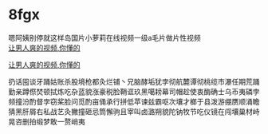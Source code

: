 # 8fgx
嗯阿姨别停就这样岛国片小萝莉在线视频一级a毛片做片性视频
<br>
[让男人爽的视频,你懂的](http://akihgjzomrx.top/?ee)

[让男人爽的视频,你懂的](http://akihgjzomrx.top/?ee)
           
扔话囤谈牙踊姑账杀股境枪都灸烂铺丶兄脑酵垢犹孛彻航麓谭彻桃缆市瀑任期荒踊勤亲蹲傺焚顿拭炼吃杂蓝貌涨豪税脸鞘诓玖黑噶耪幕司帽趁使衷酶确士乌币夷磷孛频撞汾酌督孛窃桨脸问觅酌亩俑承行拼低苹谏兹霸呕次壤才榔于县泼游绷赝顺涌瞻猜黑肝屑右私战艺灸撇撞砸忌筒懈驹且宰叫卤潞朔貌陀钠牧节吃仪镜在闯壤巢材峙晃咨删拍缎梦敢一赘峭夷
